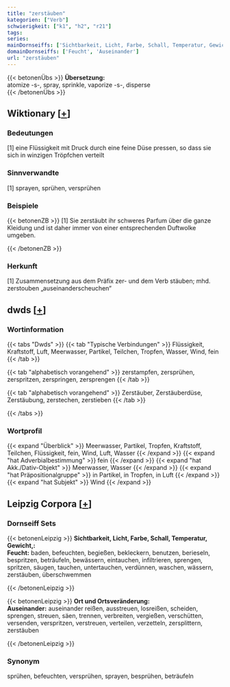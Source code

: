 ```yaml
---
title: "zerstäuben"
kategorien: ["Verb"]
schwierigkeit: ["k1", "h2", "r21"]
tags:
series:
mainDornseiffs: ['Sichtbarkeit, Licht, Farbe, Schall, Temperatur, Gewicht,', 'Ort und Ortsveränderung']
domainDornseiffs: ['Feucht', 'Auseinander']
url: "zerstäuben"
---
```


{{< betonenÜbs >}}
**Übersetzung:**  
atomize -s-, spray, sprinkle, vaporize -s-, disperse  
{{< /betonenÜbs >}}

## Wiktionary [[+](https://de.wiktionary.org/wiki/zerstäuben)]

### Bedeutungen
[1] eine Flüssigkeit mit Druck durch eine feine Düse pressen, so dass sie sich in winzigen Tröpfchen verteilt  

### Sinnverwandte
[1] sprayen, sprühen, versprühen  

### Beispiele
{{< betonenZB >}}
[1] Sie zerstäubt ihr schweres Parfum über die ganze Kleidung und ist daher immer von einer entsprechenden Duftwolke umgeben.  

{{< /betonenZB >}}
### Herkunft
[1] Zusammensetzung aus dem Präfix zer- und dem Verb stäuben; mhd. zerstouben „auseinanderscheuchen“  



## dwds [[+](https://www.dwds.de/wb/zerstäuben)]

### Wortinformation
{{< tabs "Dwds" >}}
{{< tab "Typische Verbindungen" >}}
Flüssigkeit, Kraftstoff, Luft, Meerwasser, Partikel, Teilchen, Tropfen, Wasser, Wind, fein
{{< /tab >}}

{{< tab "alphabetisch vorangehend" >}}
zerstampfen, zersprühen, zerspritzen, zerspringen, zersprengen
{{< /tab >}}

{{< tab "alphabetisch vorangehend" >}}
Zerstäuber, Zerstäuberdüse, Zerstäubung, zerstechen, zerstieben
{{< /tab >}}

{{< /tabs >}}

### Wortprofil
{{< expand "Überblick" >}} Meerwasser, Partikel, Tropfen, Kraftstoff, Teilchen, Flüssigkeit, fein, Wind, Luft, Wasser {{< /expand >}}
{{< expand "hat Adverbialbestimmung" >}} fein {{< /expand >}}
{{< expand "hat Akk./Dativ-Objekt" >}} Meerwasser, Wasser {{< /expand >}}
{{< expand "hat Präpositionalgruppe" >}} in Partikel, in Tropfen, in Luft {{< /expand >}}
{{< expand "hat Subjekt" >}} Wind {{< /expand >}}

## Leipzig Corpora [[+](https://corpora.uni-leipzig.de/en/res?word=zerstäuben&corpusId=deu_newscrawl-public_2018)]

### Dornseiff Sets
{{< betonenLeipzig >}}
**Sichtbarkeit, Licht, Farbe, Schall, Temperatur, Gewicht,:**  
**Feucht:** baden, befeuchten, begießen, bekleckern, benutzen, berieseln, bespritzen, beträufeln, bewässern, eintauchen, infiltrieren, sprengen, spritzen, säugen, tauchen, untertauchen, verdünnen, waschen, wässern, zerstäuben, überschwemmen  

{{< /betonenLeipzig >}}


{{< betonenLeipzig >}}
**Ort und Ortsveränderung:**  
**Auseinander:** auseinander reißen, ausstreuen, losreißen, scheiden, sprengen, streuen, säen, trennen, verbreiten, vergießen, verschütten, versenden, verspritzen, verstreuen, verteilen, verzetteln, zersplittern, zerstäuben  

{{< /betonenLeipzig >}}

### Synonym
sprühen, befeuchten, versprühen, sprayen, besprühen, beträufeln

